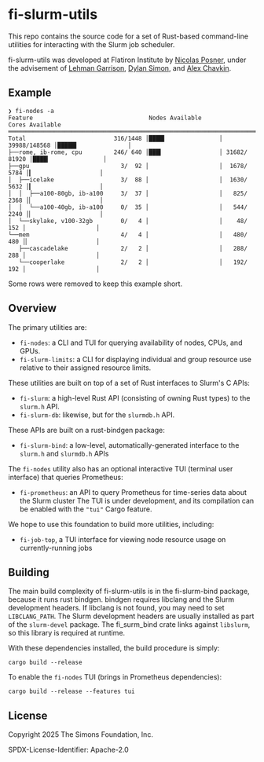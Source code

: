 # fi-slurm-utils

This repo contains the source code for a set of Rust-based command-line utilities for interacting with the Slurm job scheduler. 

fi-slurm-utils was developed at Flatiron Institute by [Nicolas Posner](https://github.com/nrposner), under the advisement of [Lehman Garrison](https://github.com/lgarrison), [Dylan Simon](https://github.com/dylex), and [Alex Chavkin](https://github.com/alexdotc).

## Example
```
❯ fi-nodes -a
Feature                                 Nodes Available                     Cores Available       
═════════════════════════════════════════════════════════════════════════════════════════════════
Total                         316/1448 │████▍               │ 39988/148568 │█████▍              │
├──rome, ib-rome, cpu         246/ 640 │███▍                │ 31682/ 81920 │████▎               │ 
├──gpu                          3/  92 │                    │  1678/  5784 │▎                   │ 
│  ├──icelake                   3/  88 │                    │  1630/  5632 │▎                   │ 
│  │  ├──a100-80gb, ib-a100     3/  37 │                    │   825/  2368 │▏                   │ 
│  │  └──a100-40gb, ib-a100     0/  35 │                    │   544/  2240 │▏                   │ 
│  └──skylake, v100-32gb        0/   4 │                    │    48/   152 │                    │ 
└──mem                          4/   4 │                    │   480/   480 │▏                   │ 
   ├──cascadelake               2/   2 │                    │   288/   288 │                    │ 
   └──cooperlake                2/   2 │                    │   192/   192 │                    │ 
```
Some rows were removed to keep this example short.

## Overview

The primary utilities are:
- `fi-nodes`: a CLI and TUI for querying availability of nodes, CPUs, and GPUs.
- `fi-slurm-limits`: a CLI for displaying individual and group resource use relative to their assigned resource limits.

These utilities are built on top of a set of Rust interfaces to Slurm's C APIs:
- `fi-slurm`: a high-level Rust API (consisting of owning Rust types) to the `slurm.h` API.
- `fi-slurm-db`: likewise, but for the `slurmdb.h` API.

These APIs are built on a rust-bindgen package:
- `fi-slurm-bind`: a low-level, automatically-generated interface to the `slurm.h` and `slurmdb.h` APIs

The `fi-nodes` utility also has an optional interactive TUI (terminal user interface) that queries Prometheus:
- `fi-prometheus`: an API to query Prometheus for time-series data about the Slurm cluster
The TUI is under development, and its compilation can be enabled with the `"tui"` Cargo feature.

We hope to use this foundation to build more utilities, including:
- `fi-job-top`, a TUI interface for viewing node resource usage on currently-running jobs

## Building
The main build complexity of fi-slurm-utils is in the fi-slurm-bind package, because it runs rust bindgen. bindgen requires libclang and the Slurm development headers. If libclang is not found, you may need to set `LIBCLANG_PATH`. The Slurm development headers are usually installed as part of the `slurm-devel` package. The fi_surm_bind crate links against `libslurm`, so this library is required at runtime.

With these dependencies installed, the build procedure is simply:
```console
cargo build --release
```

To enable the `fi-nodes` TUI (brings in Prometheus dependencies):
```console
cargo build --release --features tui
```

## License
Copyright 2025 The Simons Foundation, Inc.

SPDX-License-Identifier: Apache-2.0
